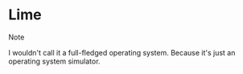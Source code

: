 # Lime

> [!NOTE]
> I wouldn't call it a full-fledged operating system.
> Because it's just an operating system simulator.
